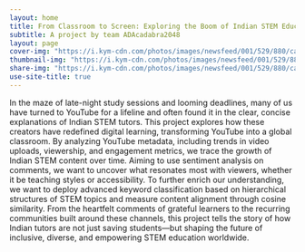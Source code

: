 ```yaml
---
layout: home
title: From Classroom to Screen: Exploring the Boom of Indian STEM Education on YouTube
subtitle: A project by team ADAcadabra2048
layout: page
cover-img: "https://i.kym-cdn.com/photos/images/newsfeed/001/529/880/cac.jpg"
thumbnail-img: "https://i.kym-cdn.com/photos/images/newsfeed/001/529/880/cac.jpg"
share-img: "https://i.kym-cdn.com/photos/images/newsfeed/001/529/880/cac.jpg"
use-site-title: true
---
```


In the maze of late-night study sessions and looming deadlines, many of us have turned to YouTube for a lifeline and often found it in the clear, concise explanations of Indian STEM tutors. This project explores how these creators have redefined digital learning, transforming YouTube into a global classroom. By analyzing YouTube metadata, including trends in video uploads, viewership, and engagement metrics, we trace the growth of Indian STEM content over time. Aiming to use sentiment analysis on comments, we want to uncover what resonates most with viewers, whether it be teaching styles or accessibility. To further enrich our understanding, we want to deploy advanced keyword classification based on hierarchical structures of STEM topics and measure content alignment through cosine similarity. From the heartfelt comments of grateful learners to the recurring communities built around these channels, this project tells the story of how Indian tutors are not just saving students—but shaping the future of inclusive, diverse, and empowering STEM education worldwide.



